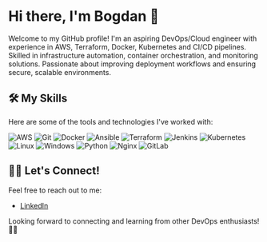 # Hi there, I'm Bogdan 👋

Welcome to my GitHub profile! I'm an aspiring DevOps/Cloud engineer with experience in AWS, Terraform, Docker, Kubernetes and CI/CD pipelines. Skilled in infrastructure automation, container orchestration, and monitoring solutions. Passionate about improving deployment workflows and ensuring secure, scalable environments.

## 🛠️ My Skills

Here are some of the tools and technologies I've worked with:

![AWS](https://img.shields.io/badge/AWS-232F3E?style=flat&logo=amazonaws&logoColor=white)  ![Git](https://img.shields.io/badge/Git-F05032?style=flat&logo=git&logoColor=white)  ![Docker](https://img.shields.io/badge/Docker-2496ED?style=flat&logo=docker&logoColor=white)  ![Ansible](https://img.shields.io/badge/Ansible-EE0000?style=flat&logo=ansible&logoColor=white)  ![Terraform](https://img.shields.io/badge/Terraform-7B42BC?style=flat&logo=terraform&logoColor=white)  ![Jenkins](https://img.shields.io/badge/Jenkins-D24939?style=flat&logo=jenkins&logoColor=white)  ![Kubernetes](https://img.shields.io/badge/Kubernetes-326CE5?style=flat&logo=kubernetes&logoColor=white)  ![Linux](https://img.shields.io/badge/Linux-FCC624?style=flat&logo=linux&logoColor=black) ![Windows](https://img.shields.io/badge/Windows-0078D6?style=flat&logo=windows&logoColor=white) ![Python](https://img.shields.io/badge/Python-3776AB?style=flat&logo=python&logoColor=white)  ![Nginx](https://img.shields.io/badge/Nginx-009639?style=flat&logo=nginx&logoColor=white)  ![GitLab](https://img.shields.io/badge/GitLab-FCA121?style=flat&logo=gitlab&logoColor=white)

## 🧑‍💻 Let's Connect!
Feel free to reach out to me:
- [LinkedIn](https://www.linkedin.com/in/bogdan-jovanovic-a61380310/)

Looking forward to connecting and learning from other DevOps enthusiasts! 👨‍💻
